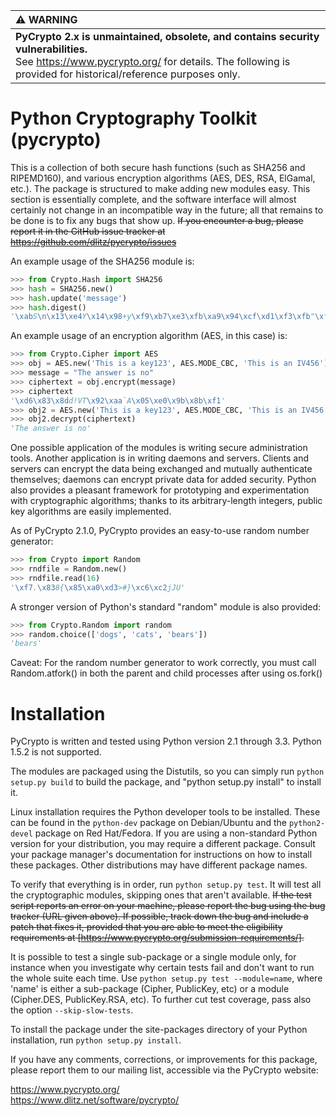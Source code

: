 | ⚠️ WARNING                                                                    |
|:-----------------------------------------------------------------------------|
| **PyCrypto 2.x is unmaintained, obsolete, and contains security vulnerabilities.** <br> See <https://www.pycrypto.org/> for details. The following is provided for historical/reference purposes only. |

<!--
If that site is no longer available, you can also look at `index.md` in the
`www.pycrypto.org` branch of this repository.  The old generated docs and
mailing list archive can also be found there.
-->

Python Cryptography Toolkit (pycrypto)
======================================

This is a collection of both secure hash functions (such as SHA256 and
RIPEMD160), and various encryption algorithms (AES, DES, RSA, ElGamal,
etc.).  The package is structured to make adding new modules easy.
This section is essentially complete, and the software interface will
almost certainly not change in an incompatible way in the future; all
that remains to be done is to fix any bugs that show up.  ~~If you
encounter a bug, please report it in the GitHub issue tracker at
<https://github.com/dlitz/pycrypto/issues>~~

An example usage of the SHA256 module is:

```python
>>> from Crypto.Hash import SHA256
>>> hash = SHA256.new()
>>> hash.update('message')
>>> hash.digest()
'\xabS\n\x13\xe4Y\x14\x98+y\xf9\xb7\xe3\xfb\xa9\x94\xcf\xd1\xf3\xfb"\xf7\x1c\xea\x1a\xfb\xf0+F\x0cm\x1d'
```

An example usage of an encryption algorithm (AES, in this case) is:

```python
>>> from Crypto.Cipher import AES
>>> obj = AES.new('This is a key123', AES.MODE_CBC, 'This is an IV456')
>>> message = "The answer is no"
>>> ciphertext = obj.encrypt(message)
>>> ciphertext
'\xd6\x83\x8dd!VT\x92\xaa`A\x05\xe0\x9b\x8b\xf1'
>>> obj2 = AES.new('This is a key123', AES.MODE_CBC, 'This is an IV456')
>>> obj2.decrypt(ciphertext)
'The answer is no'
```

One possible application of the modules is writing secure
administration tools.  Another application is in writing daemons and
servers.  Clients and servers can encrypt the data being exchanged and
mutually authenticate themselves; daemons can encrypt private data for
added security.  Python also provides a pleasant framework for
prototyping and experimentation with cryptographic algorithms; thanks
to its arbitrary-length integers, public key algorithms are easily
implemented.

As of PyCrypto 2.1.0, PyCrypto provides an easy-to-use random number
generator:

```python
>>> from Crypto import Random
>>> rndfile = Random.new()
>>> rndfile.read(16)
'\xf7.\x838{\x85\xa0\xd3>#}\xc6\xc2jJU'
```

A stronger version of Python's standard "random" module is also
provided:

```python
>>> from Crypto.Random import random
>>> random.choice(['dogs', 'cats', 'bears'])
'bears'
```

Caveat: For the random number generator to work correctly, you must
call Random.atfork() in both the parent and child processes after
using os.fork()


Installation
============

PyCrypto is written and tested using Python version 2.1 through 3.3.  Python
1.5.2 is not supported.

The modules are packaged using the Distutils, so you can simply run
`python setup.py build` to build the package, and "python setup.py
install" to install it.

Linux installation requires the Python developer tools to be installed. These
can be found in the `python-dev` package on Debian/Ubuntu and the
`python2-devel` package on Red Hat/Fedora. If you are using a non-standard
Python version for your distribution, you may require a different package.
Consult your package manager's documentation for instructions on how to
install these packages. Other distributions may have different package names.

To verify that everything is in order, run `python setup.py test`.  It
will test all the cryptographic modules, skipping ones that aren't
available.  ~~If the test script reports an error on your machine,
please report the bug using the bug tracker (URL given above).  If
possible, track down the bug and include a patch that fixes it,
provided that you are able to meet the eligibility requirements at
[https://www.pycrypto.org/submission-requirements/].~~

It is possible to test a single sub-package or a single module only, for instance
when you investigate why certain tests fail and don't want to run the whole
suite each time. Use `python setup.py test --module=name`, where 'name'
is either a sub-package (Cipher, PublicKey, etc) or a module (Cipher.DES,
PublicKey.RSA, etc).
To further cut test coverage, pass also the option `--skip-slow-tests`.

To install the package under the site-packages directory of
your Python installation, run `python setup.py install`.

If you have any comments, corrections, or improvements for this
package, please report them to our mailing list, accessible via the
PyCrypto website:

<https://www.pycrypto.org/><br>
<https://www.dlitz.net/software/pycrypto/>

[https://www.pycrypto.org/submission-requirements/]: ./LEGAL/CodeSubmissionRequirements.txt

